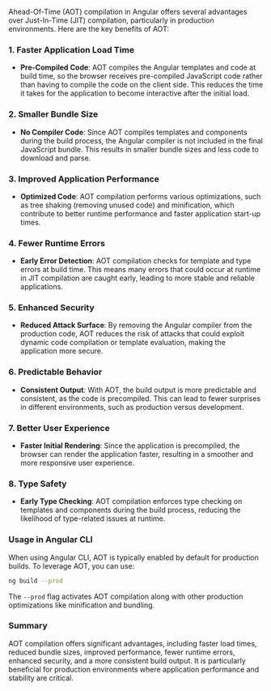 Ahead-Of-Time (AOT) compilation in Angular offers several advantages over Just-In-Time (JIT) compilation, particularly in production environments. Here are the key benefits of AOT:

### 1. **Faster Application Load Time**

- **Pre-Compiled Code**: AOT compiles the Angular templates and code at build time, so the browser receives pre-compiled JavaScript code rather than having to compile the code on the client side. This reduces the time it takes for the application to become interactive after the initial load.

### 2. **Smaller Bundle Size**

- **No Compiler Code**: Since AOT compiles templates and components during the build process, the Angular compiler is not included in the final JavaScript bundle. This results in smaller bundle sizes and less code to download and parse.

### 3. **Improved Application Performance**

- **Optimized Code**: AOT compilation performs various optimizations, such as tree shaking (removing unused code) and minification, which contribute to better runtime performance and faster application start-up times.

### 4. **Fewer Runtime Errors**

- **Early Error Detection**: AOT compilation checks for template and type errors at build time. This means many errors that could occur at runtime in JIT compilation are caught early, leading to more stable and reliable applications.

### 5. **Enhanced Security**

- **Reduced Attack Surface**: By removing the Angular compiler from the production code, AOT reduces the risk of attacks that could exploit dynamic code compilation or template evaluation, making the application more secure.

### 6. **Predictable Behavior**

- **Consistent Output**: With AOT, the build output is more predictable and consistent, as the code is precompiled. This can lead to fewer surprises in different environments, such as production versus development.

### 7. **Better User Experience**

- **Faster Initial Rendering**: Since the application is precompiled, the browser can render the application faster, resulting in a smoother and more responsive user experience.

### 8. **Type Safety**

- **Early Type Checking**: AOT compilation enforces type checking on templates and components during the build process, reducing the likelihood of type-related issues at runtime.

### **Usage in Angular CLI**

When using Angular CLI, AOT is typically enabled by default for production builds. To leverage AOT, you can use:
```bash
ng build --prod
```
The `--prod` flag activates AOT compilation along with other production optimizations like minification and bundling.

### **Summary**

AOT compilation offers significant advantages, including faster load times, reduced bundle sizes, improved performance, fewer runtime errors, enhanced security, and a more consistent build output. It is particularly beneficial for production environments where application performance and stability are critical.